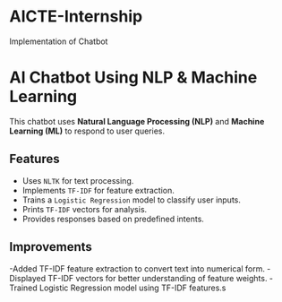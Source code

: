 # AICTE-Internship
Implementation of Chatbot
# AI Chatbot Using NLP & Machine Learning

This chatbot uses **Natural Language Processing (NLP)** and **Machine Learning (ML)** to respond to user queries.

## Features
- Uses `NLTK` for text processing.
- Implements `TF-IDF` for feature extraction.
- Trains a `Logistic Regression` model to classify user inputs.
- Prints `TF-IDF` vectors for analysis.
- Provides responses based on predefined intents.

## Improvements
-Added TF-IDF feature extraction to convert text into numerical form.
-Displayed TF-IDF vectors for better understanding of feature weights.
-Trained Logistic Regression model using TF-IDF features.s
